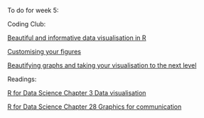 To do for week 5: 

Coding Club:

[Beautiful and informative data visualisation in R](https://ourcodingclub.github.io/tutorials/datavis/)

[Customising your figures](https://ourcodingclub.github.io/tutorials/data-vis-2/)

[Beautifying graphs and taking your visualisation to the next level](https://ourcodingclub.github.io/tutorials/dataviz-beautification)

Readings:

[R for Data Science Chapter 3 Data visualisation](http://r4ds.had.co.nz/data-visualisation.html)

[R for Data Science Chapter 28 Graphics for communication](http://r4ds.had.co.nz/graphics-for-communication.html)
